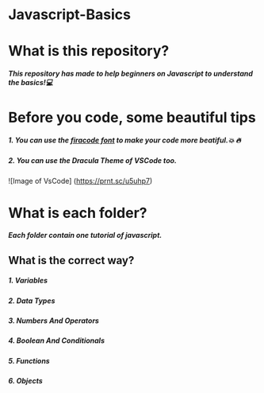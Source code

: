 # Javascript-Basics

# What is this repository?

##### This repository has made to help beginners on Javascript to understand the basics!:computer:

# Before you code, some beautiful tips

##### 1. You can use the [firacode font](https://github.com/tonsky/FiraCode) to make your code more beatiful.:boom: :fire:

##### 2. You can use the Dracula Theme of VSCode too.

![Image of VsCode]
(https://prnt.sc/u5uhp7)

# What is each folder?

##### Each folder contain one tutorial of javascript.

## What is the correct way?

##### 1. Variables

##### 2. Data Types

##### 3. Numbers And Operators

##### 4. Boolean And Conditionals

##### 5. Functions

##### 6. Objects
